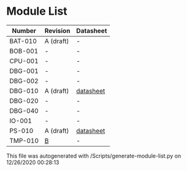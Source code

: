 # Module List
|  Number | Revision | Datasheet |
|-------------- | -------------- | -------------- | 
| BAT-010 | A (draft) | - | 
| BOB-001 | - | - | 
| CPU-001 | - | - | 
| DBG-001 | - | - | 
| DBG-002 | - | - | 
| DBG-010 | A (draft) | [datasheet](https://github.com/LetsBuildRockets/Modular-Payload-System/blob/master/Hardware/DBG-010/docs/datasheet.md) | 
| DBG-020 | - | - | 
| DBG-040 | - | - | 
| IO-001 | - | - | 
| PS-010 | A (draft) | [datasheet](https://github.com/LetsBuildRockets/Modular-Payload-System/blob/master/Hardware/PS-010/docs/datasheet.md) | 
| TMP-010 | [B](https://github.com/LetsBuildRockets/Modular-Payload-System/releases/tag/TMP-010-B) | - | 

This file was autogenerated with /Scripts/generate-module-list.py on 12/26/2020 00:28:13
